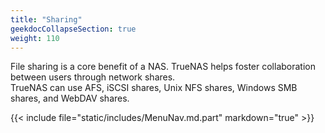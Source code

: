 ```yaml
---
title: "Sharing"
geekdocCollapseSection: true
weight: 110
---
```


File sharing is a core benefit of a NAS. TrueNAS helps foster collaboration between users through network shares.  
TrueNAS can use AFS, iSCSI shares, Unix NFS shares, Windows SMB shares, and WebDAV shares. 

{{< include file="static/includes/MenuNav.md.part" markdown="true" >}}